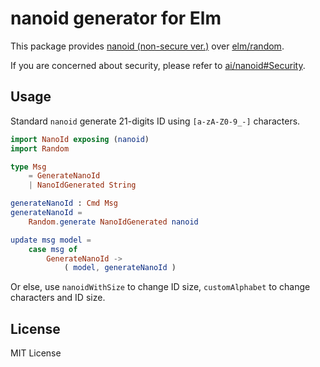 # nanoid generator for Elm

This package provides [nanoid (non-secure ver.)](https://github.com/ai/nanoid#non-secure) over [elm/random](https://package.elm-lang.org/packages/elm/random/latest/).

If you are concerned about security, please refer to [ai/nanoid#Security](https://github.com/ai/nanoid#security).

## Usage

Standard `nanoid` generate 21-digits ID using `[a-zA-Z0-9_-]` characters.

```elm
import NanoId exposing (nanoid)
import Random

type Msg
    = GenerateNanoId
    | NanoIdGenerated String

generateNanoId : Cmd Msg
generateNanoId =
    Random.generate NanoIdGenerated nanoid

update msg model =
    case msg of
        GenerateNanoId ->
            ( model, generateNanoId )
```

Or else, use `nanoidWithSize` to change ID size, `customAlphabet` to change characters and ID size.

## License

MIT License